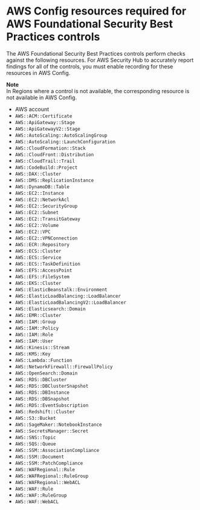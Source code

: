 # AWS Config resources required for AWS Foundational Security Best Practices controls<a name="standards-fsbp-config-resources"></a>

The AWS Foundational Security Best Practices controls perform checks against the following resources\. For AWS Security Hub to accurately report findings for all of the controls, you must enable recording for these resources in AWS Config\.

**Note**  
In Regions where a control is not available, the corresponding resource is not available in AWS Config\.
+ AWS account
+ `AWS::ACM::Certificate`
+ `AWS::ApiGateway::Stage`
+ `AWS::ApiGatewayV2::Stage`
+ `AWS::AutoScaling::AutoScalingGroup`
+ `AWS::AutoScaling::LaunchConfiguration`
+ `AWS::CloudFormation::Stack`
+ `AWS::CloudFront::Distribution`
+ `AWS::CloudTrail::Trail`
+ `AWS::CodeBuild::Project`
+ `AWS::DAX::Cluster`
+ `AWS::DMS::ReplicationInstance`
+ `AWS::DynamoDB::Table`
+ `AWS::EC2::Instance`
+ `AWS::EC2::NetworkAcl`
+ `AWS::EC2::SecurityGroup`
+ `AWS::EC2::Subnet`
+ `AWS::EC2::TransitGateway`
+ `AWS::EC2::Volume`
+ `AWS::EC2::VPC`
+ `AWS::EC2::VPNConnection`
+ `AWS::ECR::Repository`
+ `AWS::ECS::Cluster`
+ `AWS::ECS::Service`
+ `AWS::ECS::TaskDefinition`
+ `AWS::EFS::AccessPoint`
+ `AWS::EFS::FileSystem`
+ `AWS::EKS::Cluster`
+ `AWS::ElasticBeanstalk::Environment`
+ `AWS::ElasticLoadBalancing::LoadBalancer`
+ `AWS::ElasticLoadBalancingV2::LoadBalancer`
+ `AWS::Elasticsearch::Domain`
+ `AWS::EMR::Cluster`
+ `AWS::IAM::Group`
+ `AWS::IAM::Policy`
+ `AWS::IAM::Role`
+ `AWS::IAM::User`
+ `AWS::Kinesis::Stream`
+ `AWS::KMS::Key`
+ `AWS::Lambda::Function`
+ `AWS::NetworkFirewall::FirewallPolicy`
+ `AWS::OpenSearch::Domain`
+ `AWS::RDS::DBCluster`
+ `AWS::RDS::DBClusterSnapshot`
+ `AWS::RDS::DBInstance`
+ `AWS::RDS::DBSnapshot`
+ `AWS::RDS::EventSubscription`
+ `AWS::Redshift::Cluster`
+ `AWS::S3::Bucket`
+ `AWS::SageMaker::NotebookInstance`
+ `AWS::SecretsManager::Secret`
+ `AWS::SNS::Topic`
+ `AWS::SQS::Queue`
+ `AWS::SSM::AssociationCompliance`
+ `AWS::SSM::Document`
+ `AWS::SSM::PatchCompliance`
+ `AWS::WAFRegional::Rule`
+ `AWS::WAFRegional::RuleGroup`
+ `AWS::WAFRegional::WebACL`
+ `AWS::WAF::Rule`
+ `AWS::WAF::RuleGroup`
+ `AWS::WAF::WebACL`